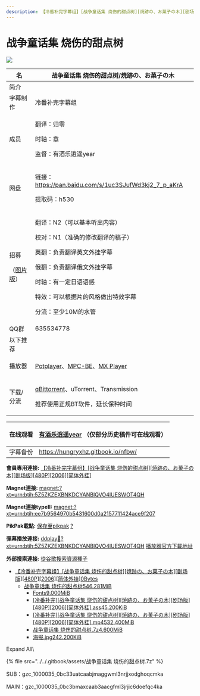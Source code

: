 ```yaml
---
description: 【冷番补完字幕组】[战争童话集 烧伤的甜点树][焼跡の、お菓子の木][剧场版][480P][2006][简体外挂]
---
```


# 战争童话集 烧伤的甜点树



![](https://s1.ax1x.com/2022/05/16/OfWiPH.jpg)

&#x20;

| 名                                                                             | 战争童话集 烧伤的甜点树/焼跡の、お菓子の木                                                                                                                                                                  |
| ----------------------------------------------------------------------------- | --------------------------------------------------------------------------------------------------------------------------------------------------------------------------------------- |
| 简介                                                                            |                                                                                                                                                                                         |
| 字幕制作                                                                          | 冷番补完字幕组                                                                                                                                                                                 |
| 成员                                                                            | <p> </p><p>翻译：归零</p><p>时轴：章</p><p>监督：有酒乐逍遥year</p>                                                                                                                                      |
| 网盘                                                                            | <p> 链接：https://pan.baidu.com/s/1uc3SJufWd3kj2_7_p_aKrA </p><p>提取码：h530 </p>                                                                                                             |
| <p>招募</p><p>（<a href="https://s2.ax1x.com/2020/01/30/11aCjS.jpg">图片版</a>）</p> | <p>翻译：N2（可以基本听出内容）</p><p>校对：N1（准确的修改翻译的稿子）</p><p>英翻：负责翻译英文外挂字幕</p><p>俄翻：负责翻译俄文外挂字幕</p><p>时轴：有一定日语语感</p><p>特效：可以根据片的风格做出特效字幕</p><p>分流：至少10M的水管</p>                                       |
| QQ群                                                                           | 635534778                                                                                                                                                                               |
| 以下推荐                                                                          |                                                                                                                                                                                         |
| 播放器                                                                           | <p><a href="https://potplayer.daum.net/">Potplayer</a>、<a href="https://sourceforge.net/projects/mpcbe/">MPC-BE</a>、<a href="https://www.lanzous.com/b688551">MX Player</a></p><p> </p> |
| 下载/分流                                                                         | <p><a href="https://github.com/c0re100/qBittorrent-Enhanced-Edition/releases">qBittorrent</a>、uTorrent、Transmission</p><p>推荐使用正规BT软件，延长保种时间</p>                                         |

&#x20;

| 在线观看 | <p><a href="https://space.bilibili.com/7336293">有酒乐逍遥year</a> （仅部分历史稿件可在线观看）</p><p> </p> |
| ---- | ---------------------------------------------------------------------------------------- |
| 字幕备份 | https://hungryxhz.gitbook.io/nfbw/                                                       |

&#x20;**會員專用連接:** [【冷番补完字幕组】\[战争童话集 烧伤的甜点树\]\[焼跡の、お菓子の木\]\[剧场版\]\[480P\]\[2006\]\[简体外挂\]](https://dl.dmhy.org/2022/05/16/ee7b9564970b5431600d0a2157711424ace9f207.torrent)

**Magnet連接:** [magnet:?xt=urn:btih:5Z5ZKZEXBNKDCYANBIQVO4IUESWOT4QH](https://magnet/?xt=urn:btih:5Z5ZKZEXBNKDCYANBIQVO4IUESWOT4QH\&dn=\&tr=http%3A%2F%2F104.143.10.186%3A8000%2Fannounce\&tr=udp%3A%2F%2F104.143.10.186%3A8000%2Fannounce\&tr=http%3A%2F%2Ftracker.openbittorrent.com%3A80%2Fannounce\&tr=udp%3A%2F%2Ftracker3.itzmx.com%3A6961%2Fannounce\&tr=http%3A%2F%2Ftracker4.itzmx.com%3A2710%2Fannounce\&tr=http%3A%2F%2Ftracker.publicbt.com%3A80%2Fannounce\&tr=http%3A%2F%2Ftracker.prq.to%2Fannounce\&tr=http%3A%2F%2Fopen.acgtracker.com%3A1096%2Fannounce\&tr=https%3A%2F%2Ft-115.rhcloud.com%2Fonly\_for\_ylbud\&tr=http%3A%2F%2Ftracker1.itzmx.com%3A8080%2Fannounce\&tr=http%3A%2F%2Ftracker2.itzmx.com%3A6961%2Fannounce\&tr=udp%3A%2F%2Ftracker1.itzmx.com%3A8080%2Fannounce\&tr=udp%3A%2F%2Ftracker2.itzmx.com%3A6961%2Fannounce\&tr=udp%3A%2F%2Ftracker3.itzmx.com%3A6961%2Fannounce\&tr=udp%3A%2F%2Ftracker4.itzmx.com%3A2710%2Fannounce\&tr=http%3A%2F%2F1337.abcvg.info%2Fannounce)

**Magnet連接typeII:** [magnet:?xt=urn:btih:ee7b9564970b5431600d0a2157711424ace9f207](https://magnet/?xt=urn:btih:ee7b9564970b5431600d0a2157711424ace9f207)

**PikPak載點:** [保存至pikpak](https://drive.mypikpak.com/landing?\_\_add\_url=magnet:?xt=urn:btih:ee7b9564970b5431600d0a2157711424ace9f207&\_\_source=dmhy&\_\_campaign=detail\&login=oauth) [?](https://www.mypikpak.com/)

**彈幕播放連接:** [ddplay:magnet:?xt=urn:btih:5Z5ZKZEXBNKDCYANBIQVO4IUESWOT4QH](ddplay:magnet:?xt=urn:btih:5Z5ZKZEXBNKDCYANBIQVO4IUESWOT4QH\&dn=\&tr=http%3A%2F%2F104.143.10.186%3A8000%2Fannounce\&tr=udp%3A%2F%2F104.143.10.186%3A8000%2Fannounce\&tr=http%3A%2F%2Ftracker.openbittorrent.com%3A80%2Fannounce\&tr=udp%3A%2F%2Ftracker3.itzmx.com%3A6961%2Fannounce\&tr=http%3A%2F%2Ftracker4.itzmx.com%3A2710%2Fannounce\&tr=http%3A%2F%2Ftracker.publicbt.com%3A80%2Fannounce\&tr=http%3A%2F%2Ftracker.prq.to%2Fannounce\&tr=http%3A%2F%2Fopen.acgtracker.com%3A1096%2Fannounce\&tr=https%3A%2F%2Ft-115.rhcloud.com%2Fonly\_for\_ylbud\&tr=http%3A%2F%2Ftracker1.itzmx.com%3A8080%2Fannounce\&tr=http%3A%2F%2Ftracker2.itzmx.com%3A6961%2Fannounce\&tr=udp%3A%2F%2Ftracker1.itzmx.com%3A8080%2Fannounce\&tr=udp%3A%2F%2Ftracker2.itzmx.com%3A6961%2Fannounce\&tr=udp%3A%2F%2Ftracker3.itzmx.com%3A6961%2Fannounce\&tr=udp%3A%2F%2Ftracker4.itzmx.com%3A2710%2Fannounce\&tr=http%3A%2F%2F1337.abcvg.info%2Fannounce) [播放器官方下載地址](http://www.dandanplay.com/?from=dmhy)

**外部搜索連接:** [從谷歌搜索資源種子](https://www.google.com/search?oe=utf-8\&q=ee7b9564970b5431600d0a2157711424ace9f207)



* &#x20;[【冷番补完字幕组】\[战争童话集 烧伤的甜点树\]\[焼跡の、お菓子の木\]\[剧场版\]\[480P\]\[2006\]\[简体外挂\]0Bytes](https://share.dmhy.org/topics/view/600452\_480P\_2006.html)
  * &#x20;[战争童话集 烧伤的甜点树546.281MiB](https://share.dmhy.org/topics/view/600452\_480P\_2006.html)
    * &#x20;[Fonts9.000MiB](https://share.dmhy.org/topics/view/600452\_480P\_2006.html)
    * &#x20;[\[冷番补完\]\[战争童话集 烧伤的甜点树\]\[焼跡の、お菓子の木\]\[剧场版\]\[480P\]\[2006\]\[简体外挂\].ass45.200KiB](https://share.dmhy.org/topics/view/600452\_480P\_2006.html)
    * &#x20;[\[冷番补完\]\[战争童话集 烧伤的甜点树\]\[焼跡の、お菓子の木\]\[剧场版\]\[480P\]\[2006\]\[简体外挂\].mp4532.400MiB](https://share.dmhy.org/topics/view/600452\_480P\_2006.html)
    * &#x20;[战争童话集 烧伤的甜点树.7z4.600MiB](https://share.dmhy.org/topics/view/600452\_480P\_2006.html)
    * &#x20;[海报.jpg242.200KiB](https://share.dmhy.org/topics/view/600452\_480P\_2006.html)

Expand All\


{% file src="../../.gitbook/assets/战争童话集 烧伤的甜点树.7z" %}

SUB：gzc\_1000035\_0bc33uatcaabjmaggwml3nrjjxodghoqcmka

MAIN：gzc\_1000035\_0bc3bmaxcaab3aacgfml3jrjic6doefqc4ka
